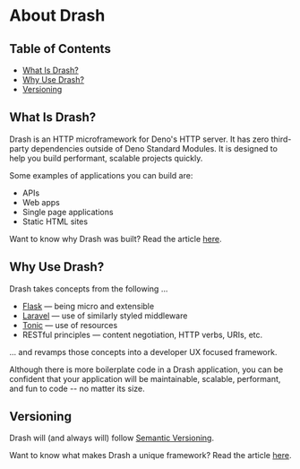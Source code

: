 # About Drash

## Table of Contents

* [What Is Drash?](#what-is-drash)
* [Why Use Drash?](#why-use-drash)
* [Versioning](#verisoning)

## What Is Drash?

Drash is an HTTP microframework for Deno's HTTP server. It has zero third-party dependencies outside of Deno Standard Modules. It is designed to help you build performant, scalable projects quickly.

Some examples of applications you can build are:

* APIs
* Web apps
* Single page applications
* Static HTML sites

Want to know why Drash was built? Read the article [here](https://dev.to/drash_land/why-was-drash-built-4bob).

## Why Use Drash?

Drash takes concepts from the following ...

* [Flask](https://flask.palletsprojects.com/) — being micro and extensible
* [Laravel](https://laravel.com/) — use of similarly styled middleware
* [Tonic](https://github.com/peej/tonic) — use of resources
* RESTful principles — content negotiation, HTTP verbs, URIs, etc.

... and revamps those concepts into a developer UX focused framework.

Although there is more boilerplate code in a Drash application, you can be confident that your application will be maintainable, scalable, performant, and fun to code -- no matter its size.

## Versioning

Drash will (and always will) follow [Semantic Versioning](https://semver.org/).

Want to know what makes Drash a unique framework? Read the article [here](https://dev.to/drash_land/what-makes-drash-different-idd).
